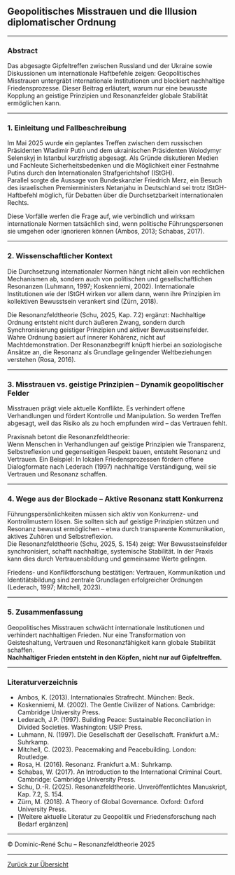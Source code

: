 ## Geopolitisches Misstrauen und die Illusion diplomatischer Ordnung

---

### Abstract

Das abgesagte Gipfeltreffen zwischen Russland und der Ukraine sowie Diskussionen um internationale Haftbefehle zeigen: Geopolitisches Misstrauen untergräbt internationale Institutionen und blockiert nachhaltige Friedensprozesse. Dieser Beitrag erläutert, warum nur eine bewusste Kopplung an geistige Prinzipien und Resonanzfelder globale Stabilität ermöglichen kann.

---

### 1. Einleitung und Fallbeschreibung

Im Mai 2025 wurde ein geplantes Treffen zwischen dem russischen Präsidenten Wladimir Putin und dem ukrainischen Präsidenten Wolodymyr Selenskyj in Istanbul kurzfristig abgesagt. Als Gründe diskutieren Medien und Fachleute Sicherheitsbedenken und die Möglichkeit einer Festnahme Putins durch den Internationalen Strafgerichtshof (IStGH).  
Parallel sorgte die Aussage von Bundeskanzler Friedrich Merz, ein Besuch des israelischen Premierministers Netanjahu in Deutschland sei trotz IStGH-Haftbefehl möglich, für Debatten über die Durchsetzbarkeit internationalen Rechts.

Diese Vorfälle werfen die Frage auf, wie verbindlich und wirksam internationale Normen tatsächlich sind, wenn politische Führungspersonen sie umgehen oder ignorieren können (Ambos, 2013; Schabas, 2017).

---

### 2. Wissenschaftlicher Kontext

Die Durchsetzung internationaler Normen hängt nicht allein von rechtlichen Mechanismen ab, sondern auch von politischen und gesellschaftlichen Resonanzen (Luhmann, 1997; Koskenniemi, 2002). Internationale Institutionen wie der IStGH wirken vor allem dann, wenn ihre Prinzipien im kollektiven Bewusstsein verankert sind (Zürn, 2018).

Die Resonanzfeldtheorie (Schu, 2025, Kap. 7.2) ergänzt: Nachhaltige Ordnung entsteht nicht durch äußeren Zwang, sondern durch Synchronisierung geistiger Prinzipien und aktiver Bewusstseinsfelder. Wahre Ordnung basiert auf innerer Kohärenz, nicht auf Machtdemonstration. Der Resonanzbegriff knüpft hierbei an soziologische Ansätze an, die Resonanz als Grundlage gelingender Weltbeziehungen verstehen (Rosa, 2016).

---

### 3. Misstrauen vs. geistige Prinzipien – Dynamik geopolitischer Felder

Misstrauen prägt viele aktuelle Konflikte. Es verhindert offene Verhandlungen und fördert Kontrolle und Manipulation. So werden Treffen abgesagt, weil das Risiko als zu hoch empfunden wird – das Vertrauen fehlt.

Praxisnah betont die Resonanzfeldtheorie:  
Wenn Menschen in Verhandlungen auf geistige Prinzipien wie Transparenz, Selbstreflexion und gegenseitigen Respekt bauen, entsteht Resonanz und Vertrauen. Ein Beispiel: In lokalen Friedensprozessen fördern offene Dialogformate nach Lederach (1997) nachhaltige Verständigung, weil sie Vertrauen und Resonanz schaffen.

---

### 4. Wege aus der Blockade – Aktive Resonanz statt Konkurrenz

Führungspersönlichkeiten müssen sich aktiv von Konkurrenz- und Kontrollmustern lösen. Sie sollten sich auf geistige Prinzipien stützen und Resonanz bewusst ermöglichen – etwa durch transparente Kommunikation, aktives Zuhören und Selbstreflexion.  
Die Resonanzfeldtheorie (Schu, 2025, S. 154) zeigt: Wer Bewusstseinsfelder synchronisiert, schafft nachhaltige, systemische Stabilität. In der Praxis kann dies durch Vertrauensbildung und gemeinsame Werte gelingen.

Friedens- und Konfliktforschung bestätigen: Vertrauen, Kommunikation und Identitätsbildung sind zentrale Grundlagen erfolgreicher Ordnungen (Lederach, 1997; Mitchell, 2023).

---

### 5. Zusammenfassung

Geopolitisches Misstrauen schwächt internationale Institutionen und verhindert nachhaltigen Frieden. Nur eine Transformation von Geisteshaltung, Vertrauen und Resonanzfähigkeit kann globale Stabilität schaffen.  
**Nachhaltiger Frieden entsteht in den Köpfen, nicht nur auf Gipfeltreffen.**

---

### Literaturverzeichnis

- Ambos, K. (2013). Internationales Strafrecht. München: Beck.
- Koskenniemi, M. (2002). The Gentle Civilizer of Nations. Cambridge: Cambridge University Press.
- Lederach, J.P. (1997). Building Peace: Sustainable Reconciliation in Divided Societies. Washington: USIP Press.
- Luhmann, N. (1997). Die Gesellschaft der Gesellschaft. Frankfurt a.M.: Suhrkamp.
- Mitchell, C. (2023). Peacemaking and Peacebuilding. London: Routledge.
- Rosa, H. (2016). Resonanz. Frankfurt a.M.: Suhrkamp.
- Schabas, W. (2017). An Introduction to the International Criminal Court. Cambridge: Cambridge University Press.
- Schu, D.-R. (2025). Resonanzfeldtheorie. Unveröffentlichtes Manuskript, Kap. 7.2, S. 154.
- Zürn, M. (2018). A Theory of Global Governance. Oxford: Oxford University Press.
- [Weitere aktuelle Literatur zu Geopolitik und Friedensforschung nach Bedarf ergänzen]

---

© Dominic-René Schu – Resonanzfeldtheorie 2025

---

[Zurück zur Übersicht](../../../README.md)